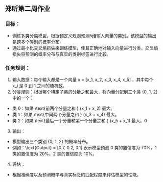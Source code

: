 ## 郑昕第二周作业

### 目标：
- 训练多类分类模型，根据预定义规则预测5维输入向量的类别。该模型的输出是跨多个类别的概率分布。
- 通过最小化交叉熵损失来训练模型，使其正确地对输入向量进行分类，交叉熵损失将预测的概率分布与真实的类别标签进行比较。

### 任务规则：

1. 输入数据：每个输入都是一个向量 x = [x_1, x_2, x_3, x_4, x_5] ，其中每个 x_i 是 0 到 1 之间的随机数。
2. 分类规则：根据哪个特定子集的分量之和最大，将向量分配到三个类 \{0, 1, 2\} 中的一个： 
- 类 0：如果 \text{前两个分量之和 } (x_1 + x_2) 最大。
- 类 1：如果 \text{中间两个分量之和 } (x_3 + x_4) 最大。
- 类 2：如果 \text{最后一个分量和第一个分量之和 } (x_5 + x_1) 最大。0
3. 输出：
- 模型输出三个类别 \{0, 1, 2\} 的概率分布。
- 例如：\text{Output} = [0.7, 0.2, 0.1] 表示模型预测 0 类的置信度为 70%，1 类的置信度为 20%，2 类的置信度为 10%。
4. 评估：
- 根据准确度以及预测概率与真实标签的匹配程度来评估模型的性能。


